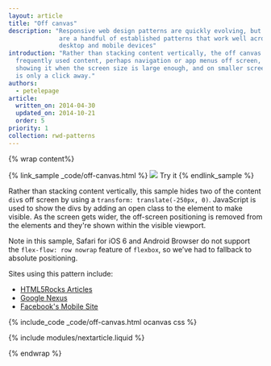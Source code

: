 ```yaml
---
layout: article
title: "Off canvas"
description: "Responsive web design patterns are quickly evolving, but there
              are a handful of established patterns that work well across the
              desktop and mobile devices"
introduction: "Rather than stacking content vertically, the off canvas pattern places less
  frequently used content, perhaps navigation or app menus off screen, only
  showing it when the screen size is large enough, and on smaller screens, content
  is only a click away."
authors:
  - petelepage
article:
  written_on: 2014-04-30
  updated_on: 2014-10-21
  order: 5
priority: 1
collection: rwd-patterns
---
```


{% wrap content%}

{% link_sample _code/off-canvas.html %}
  <img src="imgs/off-canvas.svg">
  Try it
{% endlink_sample %}

Rather than stacking content vertically, this sample hides two of the content
`div`s off screen by using a `transform: translate(-250px, 0)`.  JavaScript is used
to show the divs by adding an open class to the element to make visible.  As the
screen gets wider, the off-screen positioning is removed from the elements and
they're shown within the visible viewport.

Note in this sample, Safari for iOS 6 and Android Browser do not support the
`flex-flow: row nowrap` feature of `flexbox`, so we’ve had to fallback to
absolute positioning.

Sites using this pattern include:

 * [HTML5Rocks
  Articles](http://www.html5rocks.com/en/tutorials/developertools/async-call-stack/)
 * [Google Nexus](http://www.google.com/nexus/)
 * [Facebook's Mobile Site](https://m.facebook.com/)

{% include_code _code/off-canvas.html ocanvas css %}

{% include modules/nextarticle.liquid %}

{% endwrap %}
